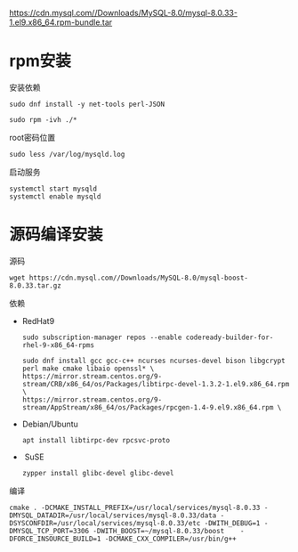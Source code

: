 https://cdn.mysql.com//Downloads/MySQL-8.0/mysql-8.0.33-1.el9.x86_64.rpm-bundle.tar

# rpm安装

安装依赖

```
sudo dnf install -y net-tools perl-JSON
```



```
sudo rpm -ivh ./*
```



root密码位置

```
sudo less /var/log/mysqld.log
```

启动服务

```
systemctl start mysqld
systemctl enable mysqld
```





# 源码编译安装

源码

```
wget https://cdn.mysql.com//Downloads/MySQL-8.0/mysql-boost-8.0.33.tar.gz
```

依赖

- RedHat9 

  ```
  sudo subscription-manager repos --enable codeready-builder-for-rhel-9-x86_64-rpms
  ```

  

  ```
  sudo dnf install gcc gcc-c++ ncurses ncurses-devel bison libgcrypt perl make cmake libaio openssl* \
  https://mirror.stream.centos.org/9-stream/CRB/x86_64/os/Packages/libtirpc-devel-1.3.2-1.el9.x86_64.rpm \
  https://mirror.stream.centos.org/9-stream/AppStream/x86_64/os/Packages/rpcgen-1.4-9.el9.x86_64.rpm \
  ```

- Debian/Ubuntu

  ```
  apt install libtirpc-dev rpcsvc-proto
  ```

- ​	SuSE

  ```
  zypper install glibc-devel glibc-devel
  ```

  



编译

```
cmake . -DCMAKE_INSTALL_PREFIX=/usr/local/services/mysql-8.0.33 -DMYSQL_DATADIR=/usr/local/services/mysql-8.0.33/data -DSYSCONFDIR=/usr/local/services/mysql-8.0.33/etc -DWITH_DEBUG=1 -DMYSQL_TCP_PORT=3306 -DWITH_BOOST=~/mysql-8.0.33/boost    -DFORCE_INSOURCE_BUILD=1 -DCMAKE_CXX_COMPILER=/usr/bin/g++
```

